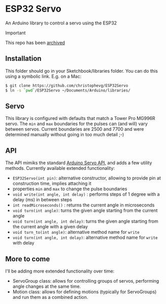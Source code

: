 # ESP32 Servo

An Arduino library to control a servo using the ESP32

> [!IMPORTANT]  
> This repo has been [archived](https://docs.github.com/en/repositories/archiving-a-github-repository/archiving-repositories#)

## Installation

This folder should go in your Sketchbook/libraries folder. You can do this
using a symbolic link. E.g. on a Mac:

```bash
$ git clone https://github.com/christophevg/ESP32Servo
$ ln -s `pwd`/ESP32Servo ~/Documents/Arduino/libraries/
```

## Servo

This library is configured with defaults that match a Tower Pro MG996R servo. The `min` and `max` boundaries for the pulses can (and will) vary between servos. Current boundaries are 2500 and 7700 and were determined manually without going in too much detail ;-)

## API

The API mimiks the standard [Arduino Servo API](https://www.arduino.cc/en/Reference/Servo), and adds a few utility methods. Currently available extended functionality:

* `ESP32Servo(int pin)`: alternative constructor, allowing to provide pin at construction time, implies attaching it
* properties `min` and `max` to change the pulse boundaries
* `void write(int angle, int delay)` : performs steps of 1 degree with a delay (ms) in between steps
* `int readMicroseconds()` : returns the current angle in microseconds
* `void turn(int angle)`: turns the given angle starting from the current angle
* `void turn(int angle, int delay)`: turns the given angle starting from the current angle with a given delay
* `void turn_to(int angle)`: alternative method name for `write`
* `void turn(int angle, int delay)`: alternative method name for `write` with delay

## More to come

I'll be adding more extended functionality over time:

* ServoGroup class: allows for controlling groups of servos, performing angle changes at the same time.
* Motion class: allows for defining motions (typically for ServoGroups) and run them as a combined action.
